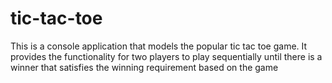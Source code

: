 # tic-tac-toe
This is a console application that models the popular tic tac toe game. It provides the functionality for two players to play sequentially until there is a winner that satisfies the winning requirement based on the game
